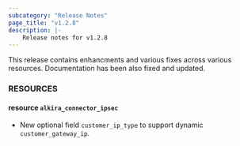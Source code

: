 ```yaml
---
subcategory: "Release Notes"
page_title: "v1.2.8"
description: |-
    Release notes for v1.2.8
---
```


This release contains enhancments and various fixes across various
resources. Documentation has been also fixed and updated.

### RESOURCES

#### resource `alkira_connector_ipsec`

* New optional field `customer_ip_type` to support dynamic `customer_gateway_ip`.


